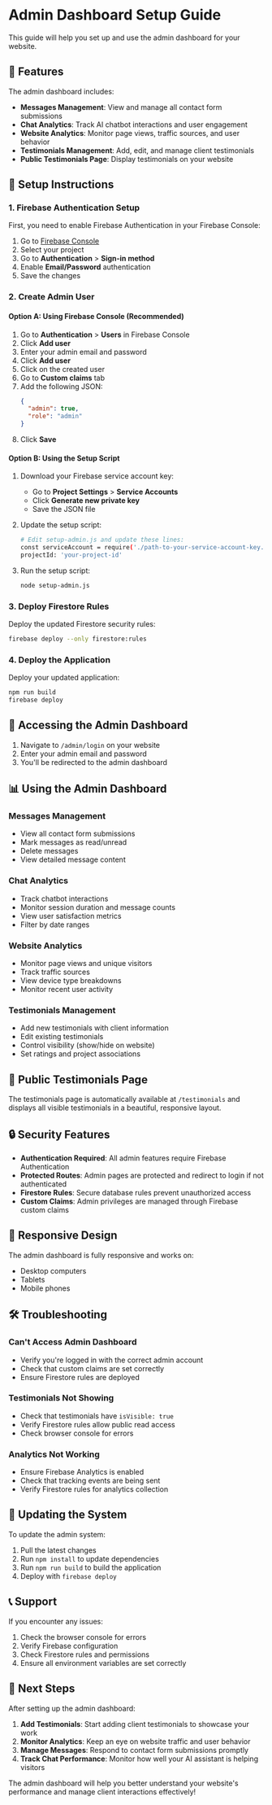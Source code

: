 # Admin Dashboard Setup Guide

This guide will help you set up and use the admin dashboard for your website.

## 🚀 Features

The admin dashboard includes:

- **Messages Management**: View and manage all contact form submissions
- **Chat Analytics**: Track AI chatbot interactions and user engagement
- **Website Analytics**: Monitor page views, traffic sources, and user behavior
- **Testimonials Management**: Add, edit, and manage client testimonials
- **Public Testimonials Page**: Display testimonials on your website

## 🔧 Setup Instructions

### 1. Firebase Authentication Setup

First, you need to enable Firebase Authentication in your Firebase Console:

1. Go to [Firebase Console](https://console.firebase.google.com)
2. Select your project
3. Go to **Authentication** > **Sign-in method**
4. Enable **Email/Password** authentication
5. Save the changes

### 2. Create Admin User

#### Option A: Using Firebase Console (Recommended)

1. Go to **Authentication** > **Users** in Firebase Console
2. Click **Add user**
3. Enter your admin email and password
4. Click **Add user**
5. Click on the created user
6. Go to **Custom claims** tab
7. Add the following JSON:
   ```json
   {
     "admin": true,
     "role": "admin"
   }
   ```
8. Click **Save**

#### Option B: Using the Setup Script

1. Download your Firebase service account key:
   - Go to **Project Settings** > **Service Accounts**
   - Click **Generate new private key**
   - Save the JSON file

2. Update the setup script:
   ```bash
   # Edit setup-admin.js and update these lines:
   const serviceAccount = require('./path-to-your-service-account-key.json');
   projectId: 'your-project-id'
   ```

3. Run the setup script:
   ```bash
   node setup-admin.js
   ```

### 3. Deploy Firestore Rules

Deploy the updated Firestore security rules:

```bash
firebase deploy --only firestore:rules
```

### 4. Deploy the Application

Deploy your updated application:

```bash
npm run build
firebase deploy
```

## 🔐 Accessing the Admin Dashboard

1. Navigate to `/admin/login` on your website
2. Enter your admin email and password
3. You'll be redirected to the admin dashboard

## 📊 Using the Admin Dashboard

### Messages Management
- View all contact form submissions
- Mark messages as read/unread
- Delete messages
- View detailed message content

### Chat Analytics
- Track chatbot interactions
- Monitor session duration and message counts
- View user satisfaction metrics
- Filter by date ranges

### Website Analytics
- Monitor page views and unique visitors
- Track traffic sources
- View device type breakdowns
- Monitor recent user activity

### Testimonials Management
- Add new testimonials with client information
- Edit existing testimonials
- Control visibility (show/hide on website)
- Set ratings and project associations

## 🎨 Public Testimonials Page

The testimonials page is automatically available at `/testimonials` and displays all visible testimonials in a beautiful, responsive layout.

## 🔒 Security Features

- **Authentication Required**: All admin features require Firebase Authentication
- **Protected Routes**: Admin pages are protected and redirect to login if not authenticated
- **Firestore Rules**: Secure database rules prevent unauthorized access
- **Custom Claims**: Admin privileges are managed through Firebase custom claims

## 📱 Responsive Design

The admin dashboard is fully responsive and works on:
- Desktop computers
- Tablets
- Mobile phones

## 🛠️ Troubleshooting

### Can't Access Admin Dashboard
- Verify you're logged in with the correct admin account
- Check that custom claims are set correctly
- Ensure Firestore rules are deployed

### Testimonials Not Showing
- Check that testimonials have `isVisible: true`
- Verify Firestore rules allow public read access
- Check browser console for errors

### Analytics Not Working
- Ensure Firebase Analytics is enabled
- Check that tracking events are being sent
- Verify Firestore rules for analytics collection

## 🔄 Updating the System

To update the admin system:

1. Pull the latest changes
2. Run `npm install` to update dependencies
3. Run `npm run build` to build the application
4. Deploy with `firebase deploy`

## 📞 Support

If you encounter any issues:

1. Check the browser console for errors
2. Verify Firebase configuration
3. Check Firestore rules and permissions
4. Ensure all environment variables are set correctly

## 🎯 Next Steps

After setting up the admin dashboard:

1. **Add Testimonials**: Start adding client testimonials to showcase your work
2. **Monitor Analytics**: Keep an eye on website traffic and user behavior
3. **Manage Messages**: Respond to contact form submissions promptly
4. **Track Chat Performance**: Monitor how well your AI assistant is helping visitors

The admin dashboard will help you better understand your website's performance and manage client interactions effectively!
